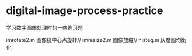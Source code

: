 # digital-image-process-practice
学习数字图像处理时的一些练习题

imrotate2.m 图像绕中心点旋转//
imresize2.m 图像放缩//
histeq.m 灰度图均衡化
